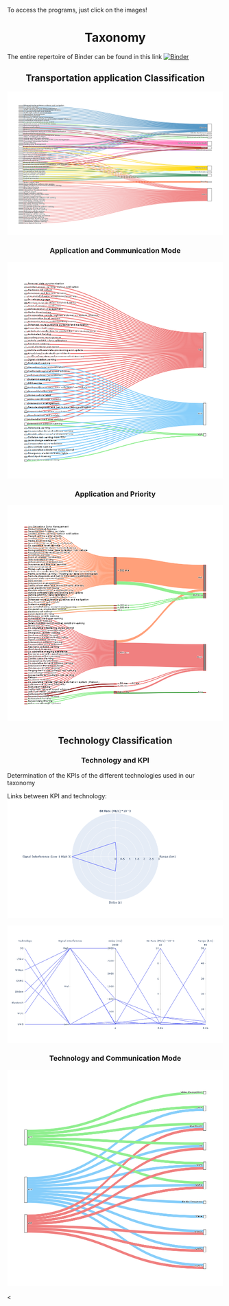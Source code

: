 <!DOCTYPE html>

<html>

<head>

<meta charset="utf-8">


</head>

<body>

To access the programs, just click on the images!
<h1 align="center">Taxonomy</h1>

The entire repertoire of Binder can be found in this link [![Binder](https://mybinder.org/badge_logo.svg)](https://mybinder.org/v2/gh/HuguesBlache/test2/HEAD)

<h2 align="center"> Transportation application Classification </h2>


[![Transportation](sankey.png)](https://hub.gke2.mybinder.org/user/huguesblache-taxonomy-a21lr050/notebooks/Comm.ipynb)
 

<h3 align="center"> Application and Communication Mode </h3>  

[![KPItech](AppCom.png)](https://mybinder.org/v2/gh/HuguesBlache/taxonomy/e35c02964639ccbb7fdb05e1115c6299b5edd7f5?filepath=RadarPloty.ipynb)


<h3 align="center"> Application and Priority </h3>  

[![KPItech](AppPri.png)](https://hub.gke2.mybinder.org/user/huguesblache-taxonomy-a21lr050/notebooks/SankeyKPI.ipynb)

<h2 align="center"> Technology Classification </h2>


<h3 align="center"> Technology and KPI </h3>
Determination of the KPIs of the different technologies used in our taxonomy

Links between KPI and technology:  [![KPItech](WiFI.png)](https://mybinder.org/v2/gh/HuguesBlache/taxonomy/e35c02964639ccbb7fdb05e1115c6299b5edd7f5?filepath=RadarPloty.ipynb)

[![KPItech](https://github.com/HuguesBlache/taxonomy/blob/master/Parallele%20coordination.png)](https://mybinder.org/v2/gh/HuguesBlache/taxonomy/e35c02964639ccbb7fdb05e1115c6299b5edd7f5?filepath=RadarPloty.ipynb)

<h3 align="center"> Technology and Communication Mode </h3> 

[![KPItech](ComTech.png)](https://hub.gke2.mybinder.org/user/huguesblache-taxonomy-a21lr050/notebooks/technolgoir.ipynb)


<

</body>
